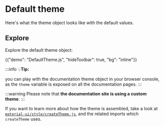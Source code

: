 # Default theme

<p class="description">Here's what the theme object looks like with the default values.</p>

## Explore

Explore the default theme object:

{{"demo": "DefaultTheme.js", "hideToolbar": true, "bg": "inline"}}

:::info
💡**Tip:**

you can play with the documentation theme object in your browser console,
as the `theme` variable is exposed on all the documentation pages.
:::

:::warning
Please note that **the documentation site is using a custom theme**.
:::

<!-- #default-branch-switch -->

If you want to learn more about how the theme is assembled, take a look at [`material-ui/style/createTheme.js`](https://github.com/mui/material-ui/blob/master/packages/mui-material/src/styles/createTheme.js),
and the related imports which `createTheme` uses.
